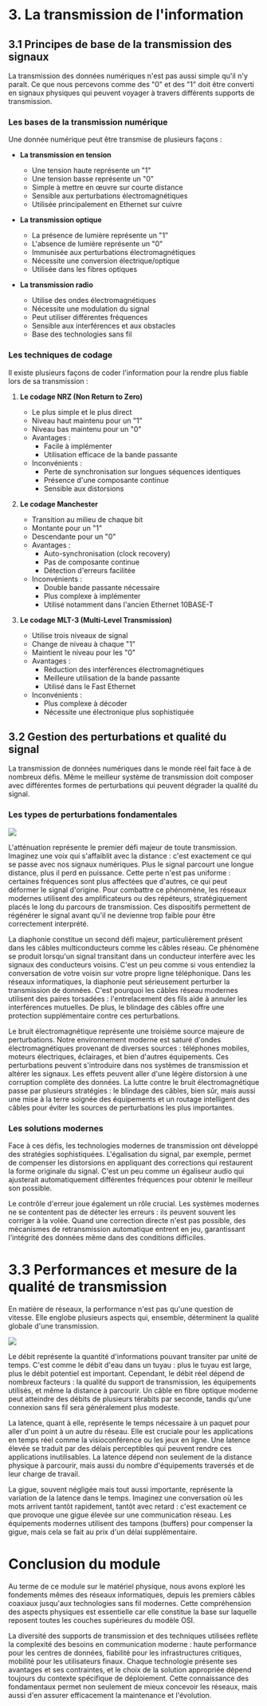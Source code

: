 # 3. La transmission de l'information

## 3.1 Principes de base de la transmission des signaux

La transmission des données numériques n'est pas aussi simple qu'il n'y paraît. Ce que nous percevons comme des "0" et des "1" doit être converti en signaux physiques qui peuvent voyager à travers différents supports de transmission.

### Les bases de la transmission numérique

Une donnée numérique peut être transmise de plusieurs façons :

- **La transmission en tension**
  * Une tension haute représente un "1"
  * Une tension basse représente un "0"
  * Simple à mettre en œuvre sur courte distance
  * Sensible aux perturbations électromagnétiques
  * Utilisée principalement en Ethernet sur cuivre

- **La transmission optique**
  * La présence de lumière représente un "1"
  * L'absence de lumière représente un "0"
  * Immunisée aux perturbations électromagnétiques
  * Nécessite une conversion électrique/optique
  * Utilisée dans les fibres optiques

- **La transmission radio**
  * Utilise des ondes électromagnétiques
  * Nécessite une modulation du signal
  * Peut utiliser différentes fréquences
  * Sensible aux interférences et aux obstacles
  * Base des technologies sans fil

### Les techniques de codage

Il existe plusieurs façons de coder l'information pour la rendre plus fiable lors de sa transmission :

1. **Le codage NRZ (Non Return to Zero)**
   - Le plus simple et le plus direct
   - Niveau haut maintenu pour un "1"
   - Niveau bas maintenu pour un "0"
   - Avantages :
     * Facile à implémenter
     * Utilisation efficace de la bande passante
   - Inconvénients :
     * Perte de synchronisation sur longues séquences identiques
     * Présence d'une composante continue
     * Sensible aux distorsions

2. **Le codage Manchester**
   - Transition au milieu de chaque bit
   - Montante pour un "1"
   - Descendante pour un "0"
   - Avantages :
     * Auto-synchronisation (clock recovery)
     * Pas de composante continue
     * Détection d'erreurs facilitée
   - Inconvénients :
     * Double bande passante nécessaire
     * Plus complexe à implémenter
     * Utilisé notamment dans l'ancien Ethernet 10BASE-T

3. **Le codage MLT-3 (Multi-Level Transmission)**
   - Utilise trois niveaux de signal
   - Change de niveau à chaque "1"
   - Maintient le niveau pour les "0"
   - Avantages :
     * Réduction des interférences électromagnétiques
     * Meilleure utilisation de la bande passante
     * Utilisé dans le Fast Ethernet
   - Inconvénients :
     * Plus complexe à décoder
     * Nécessite une électronique plus sophistiquée

## 3.2 Gestion des perturbations et qualité du signal

La transmission de données numériques dans le monde réel fait face à de nombreux défis. Même le meilleur système de transmission doit composer avec différentes formes de perturbations qui peuvent dégrader la qualité du signal.

### Les types de perturbations fondamentales

<img src="https://raw.githubusercontent.com/No-Name-Academy/Networking-for-noobs/refs/heads/main/1-1-Materiel-physique/Sources/04-001.svg">

L'atténuation représente le premier défi majeur de toute transmission. Imaginez une voix qui s'affaiblit avec la distance : c'est exactement ce qui se passe avec nos signaux numériques. Plus le signal parcourt une longue distance, plus il perd en puissance. Cette perte n'est pas uniforme : certaines fréquences sont plus affectées que d'autres, ce qui peut déformer le signal d'origine. Pour combattre ce phénomène, les réseaux modernes utilisent des amplificateurs ou des répéteurs, stratégiquement placés le long du parcours de transmission. Ces dispositifs permettent de régénérer le signal avant qu'il ne devienne trop faible pour être correctement interprété.

La diaphonie constitue un second défi majeur, particulièrement présent dans les câbles multiconducteurs comme les câbles réseau. Ce phénomène se produit lorsqu'un signal transitant dans un conducteur interfère avec les signaux des conducteurs voisins. C'est un peu comme si vous entendiez la conversation de votre voisin sur votre propre ligne téléphonique. Dans les réseaux informatiques, la diaphonie peut sérieusement perturber la transmission de données. C'est pourquoi les câbles réseau modernes utilisent des paires torsadées : l'entrelacement des fils aide à annuler les interférences mutuelles. De plus, le blindage des câbles offre une protection supplémentaire contre ces perturbations.

Le bruit électromagnétique représente une troisième source majeure de perturbations. Notre environnement moderne est saturé d'ondes électromagnétiques provenant de diverses sources : téléphones mobiles, moteurs électriques, éclairages, et bien d'autres équipements. Ces perturbations peuvent s'introduire dans nos systèmes de transmission et altérer les signaux. Les effets peuvent aller d'une légère distorsion à une corruption complète des données. La lutte contre le bruit électromagnétique passe par plusieurs stratégies : le blindage des câbles, bien sûr, mais aussi une mise à la terre soignée des équipements et un routage intelligent des câbles pour éviter les sources de perturbations les plus importantes.

### Les solutions modernes

Face à ces défis, les technologies modernes de transmission ont développé des stratégies sophistiquées. L'égalisation du signal, par exemple, permet de compenser les distorsions en appliquant des corrections qui restaurent la forme originale du signal. C'est un peu comme un égaliseur audio qui ajusterait automatiquement différentes fréquences pour obtenir le meilleur son possible.

Le contrôle d'erreur joue également un rôle crucial. Les systèmes modernes ne se contentent pas de détecter les erreurs : ils peuvent souvent les corriger à la volée. Quand une correction directe n'est pas possible, des mécanismes de retransmission automatique entrent en jeu, garantissant l'intégrité des données même dans des conditions difficiles.

# 3.3 Performances et mesure de la qualité de transmission

En matière de réseaux, la performance n'est pas qu'une question de vitesse. Elle englobe plusieurs aspects qui, ensemble, déterminent la qualité globale d'une transmission.

<img src="https://raw.githubusercontent.com/No-Name-Academy/Networking-for-noobs/refs/heads/main/1-1-Materiel-physique/Sources/04-002.svg">

Le débit représente la quantité d'informations pouvant transiter par unité de temps. C'est comme le débit d'eau dans un tuyau : plus le tuyau est large, plus le débit potentiel est important. Cependant, le débit réel dépend de nombreux facteurs : la qualité du support de transmission, les équipements utilisés, et même la distance à parcourir. Un câble en fibre optique moderne peut atteindre des débits de plusieurs térabits par seconde, tandis qu'une connexion sans fil sera généralement plus modeste.

La latence, quant à elle, représente le temps nécessaire à un paquet pour aller d'un point à un autre du réseau. Elle est cruciale pour les applications en temps réel comme la visioconférence ou les jeux en ligne. Une latence élevée se traduit par des délais perceptibles qui peuvent rendre ces applications inutilisables. La latence dépend non seulement de la distance physique à parcourir, mais aussi du nombre d'équipements traversés et de leur charge de travail.

La gigue, souvent négligée mais tout aussi importante, représente la variation de la latence dans le temps. Imaginez une conversation où les mots arrivent tantôt rapidement, tantôt avec retard : c'est exactement ce que provoque une gigue élevée sur une communication réseau. Les équipements modernes utilisent des tampons (buffers) pour compenser la gigue, mais cela se fait au prix d'un délai supplémentaire.

# Conclusion du module

Au terme de ce module sur le matériel physique, nous avons exploré les fondements mêmes des réseaux informatiques, depuis les premiers câbles coaxiaux jusqu'aux technologies sans fil modernes. Cette compréhension des aspects physiques est essentielle car elle constitue la base sur laquelle reposent toutes les couches supérieures du modèle OSI. 

La diversité des supports de transmission et des techniques utilisées reflète la complexité des besoins en communication moderne : haute performance pour les centres de données, fiabilité pour les infrastructures critiques, mobilité pour les utilisateurs finaux. Chaque technologie présente ses avantages et ses contraintes, et le choix de la solution appropriée dépend toujours du contexte spécifique de déploiement. Cette connaissance des fondamentaux permet non seulement de mieux concevoir les réseaux, mais aussi d'en assurer efficacement la maintenance et l'évolution.